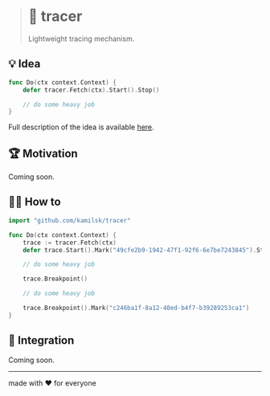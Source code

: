> # 🧶 tracer
>
> Lightweight tracing mechanism.

## 💡 Idea

```go
func Do(ctx context.Context) {
	defer tracer.Fetch(ctx).Start().Stop()

	// do some heavy job
}
```

Full description of the idea is available
[here](https://www.notion.so/octolab/tracer-098c6f9fe97b41dcac4a30074463dc8f?r=0b753cbf767346f5a6fd51194829a2f3).

## 🏆 Motivation

Coming soon.

## 🤼‍♂️ How to

```go
import "github.com/kamilsk/tracer"

func Do(ctx context.Context) {
	trace := tracer.Fetch(ctx)
	defer trace.Start().Mark("49cfe2b9-1942-47f1-92f6-6e7be7243845").Stop()

	// do some heavy job

	trace.Breakpoint()

	// do some heavy job

	trace.Breakpoint().Mark("c246ba1f-8a12-40ed-b4f7-b39289253ca1")
}
```

## 🧩 Integration

Coming soon.

---

made with ❤️ for everyone

[icon_build]:      https://travis-ci.org/kamilsk/tracer.svg?branch=master

[page_build]:      https://travis-ci.org/kamilsk/tracer
[page_promo]:      https://github.com/kamilsk/tracer
